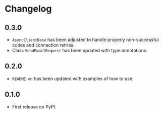 # Changelog

## 0.3.0

  * ``AsyncClientBase`` has been adjusted to handle properly non-successful codes and connection retries.
  * Class ``SendEmailRequest`` has been updated with type annotations.

## 0.2.0

  * `README.md` has been updated with examples of how to use.

## 0.1.0

  * First release on PyPI.
